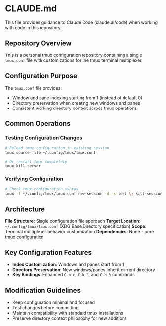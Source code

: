 # CLAUDE.md

This file provides guidance to Claude Code (claude.ai/code) when working with code in this repository.

## Repository Overview

This is a personal tmux configuration repository containing a single `tmux.conf` file with customizations for the tmux terminal multiplexer.

## Configuration Purpose

The `tmux.conf` file provides:
- Window and pane indexing starting from 1 (instead of default 0)
- Directory preservation when creating new windows and panes
- Consistent working directory context across tmux operations

## Common Operations

### Testing Configuration Changes
```bash
# Reload tmux configuration in existing session
tmux source-file ~/.config/tmux/tmux.conf

# Or restart tmux completely
tmux kill-server
```

### Verifying Configuration
```bash
# Check tmux configuration syntax
tmux -f ~/.config/tmux/tmux.conf new-session -d -s test \; kill-session -t test
```

## Architecture

**File Structure**: Single configuration file approach
**Target Location**: `~/.config/tmux/tmux.conf` (XDG Base Directory specification)
**Scope**: Terminal multiplexer behavior customization
**Dependencies**: None - pure tmux configuration

## Key Configuration Features

- **Index Customization**: Windows and panes start from 1
- **Directory Preservation**: New windows/panes inherit current directory
- **Key Bindings**: Enhanced `C-b c`, `C-b "`, and `C-b %` commands

## Modification Guidelines

- Keep configuration minimal and focused
- Test changes before committing
- Maintain compatibility with standard tmux installations
- Preserve directory context philosophy for new additions